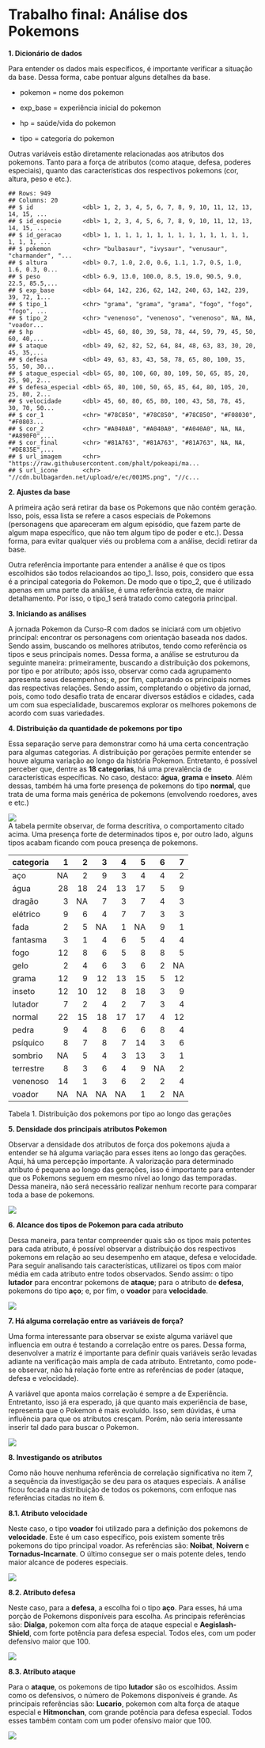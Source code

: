 Trabalho final: Análise dos Pokemons
================

**1. Dicionário de dados**

Para entender os dados mais específicos, é importante verificar a
situação da base. Dessa forma, cabe pontuar alguns detalhes da base.

<ul>

<li>

pokemon = nome dos pokemon

</li>

<li>

exp\_base = experiência inicial do pokemon

</li>

<li>

hp = saúde/vida do pokemon

</li>

<li>

tipo = categoria do pokemon

</li>

</ul>

Outras variáveis estão diretamente relacionadas aos atributos dos
pokemons. Tanto para a força de atributos (como ataque, defesa, poderes
especiais), quanto das características dos respectivos pokemons (cor,
altura, peso e etc.).

    ## Rows: 949
    ## Columns: 20
    ## $ id              <dbl> 1, 2, 3, 4, 5, 6, 7, 8, 9, 10, 11, 12, 13, 14, 15, ...
    ## $ id_especie      <dbl> 1, 2, 3, 4, 5, 6, 7, 8, 9, 10, 11, 12, 13, 14, 15, ...
    ## $ id_geracao      <dbl> 1, 1, 1, 1, 1, 1, 1, 1, 1, 1, 1, 1, 1, 1, 1, 1, 1, ...
    ## $ pokemon         <chr> "bulbasaur", "ivysaur", "venusaur", "charmander", "...
    ## $ altura          <dbl> 0.7, 1.0, 2.0, 0.6, 1.1, 1.7, 0.5, 1.0, 1.6, 0.3, 0...
    ## $ peso            <dbl> 6.9, 13.0, 100.0, 8.5, 19.0, 90.5, 9.0, 22.5, 85.5,...
    ## $ exp_base        <dbl> 64, 142, 236, 62, 142, 240, 63, 142, 239, 39, 72, 1...
    ## $ tipo_1          <chr> "grama", "grama", "grama", "fogo", "fogo", "fogo", ...
    ## $ tipo_2          <chr> "venenoso", "venenoso", "venenoso", NA, NA, "voador...
    ## $ hp              <dbl> 45, 60, 80, 39, 58, 78, 44, 59, 79, 45, 50, 60, 40,...
    ## $ ataque          <dbl> 49, 62, 82, 52, 64, 84, 48, 63, 83, 30, 20, 45, 35,...
    ## $ defesa          <dbl> 49, 63, 83, 43, 58, 78, 65, 80, 100, 35, 55, 50, 30...
    ## $ ataque_especial <dbl> 65, 80, 100, 60, 80, 109, 50, 65, 85, 20, 25, 90, 2...
    ## $ defesa_especial <dbl> 65, 80, 100, 50, 65, 85, 64, 80, 105, 20, 25, 80, 2...
    ## $ velocidade      <dbl> 45, 60, 80, 65, 80, 100, 43, 58, 78, 45, 30, 70, 50...
    ## $ cor_1           <chr> "#78C850", "#78C850", "#78C850", "#F08030", "#F0803...
    ## $ cor_2           <chr> "#A040A0", "#A040A0", "#A040A0", NA, NA, "#A890F0",...
    ## $ cor_final       <chr> "#81A763", "#81A763", "#81A763", NA, NA, "#DE835E",...
    ## $ url_imagem      <chr> "https://raw.githubusercontent.com/phalt/pokeapi/ma...
    ## $ url_icone       <chr> "//cdn.bulbagarden.net/upload/e/ec/001MS.png", "//c...

**2. Ajustes da base**

A primeira ação será retirar da base os Pokemons que não contém geração.
Isso, pois, essa lista se refere a casos especiais de Pokemons
(personagens que apareceram em algum episódio, que fazem parte de algum
mapa específico, que não tem algum tipo de poder e etc.). Dessa forma,
para evitar qualquer viés ou problema com a análise, decidi retirar da
base.

Outra referência importante para entender a análise é que os tipos
escolhidos são todos relacioandos ao tipo\_1. Isso, pois, considero que
essa é a principal categoria do Pokemon. De modo que o tipo\_2, que é
utilizado apenas em uma parte da análise, é uma referência extra, de
maior detalhamento. Por isso, o tipo\_1 será tratado como categoria
principal.

**3. Iniciando as análises**

A jornada Pokemon da Curso-R com dados se iniciará com um objetivo
principal: encontrar os personagens com orientação baseada nos dados.
Sendo assim, buscando os melhores atributos, tendo como referência os
tipos e seus principais nomes. Dessa forma, a análise se estruturou da
seguinte maneira: primeiramente, buscando a distribuição dos pokemons,
por tipo e por atributo; após isso, observar como cada agrupamento
apresenta seus desempenhos; e, por fim, capturando os principais nomes
das respectivas relações. Sendo assim, completando o objetivo da jornad,
pois, como todo desafio trata de encarar diversos estádios e cidades,
cada um com sua especialidade, buscaremos explorar os melhores pokemons
de acordo com suas variedades.

**4. Distribuição da quantidade de pokemons por tipo**

Essa separação serve para demonstrar como há uma certa concentração para
algumas categorias. A distribuição por gerações permite entender se
houve alguma variação ao longo da história Pokemon. Entretanto, é
possível perceber que, dentre as **18 categorias**, há uma prevalência
de características específicas. No caso, destaco: **água**, **grama** e
**inseto**. Além dessas, também há uma forte presença de pokemons do
tipo **normal**, que trata de uma forma mais genérica de pokemons
(envolvendo roedores, aves e etc.)

<img src="README_files/figure-gfm/unnamed-chunk-3-1.png" style="display: block; margin: auto;" />
A tabela permite observar, de forma descritiva, o comportamento citado
acima. Uma presença forte de determinados tipos e, por outro lado,
alguns tipos acabam ficando com pouca presença de pokemons.

| categoria |  1 |  2 |  3 |  4 |  5 |  6 |  7 |
| :-------- | -: | -: | -: | -: | -: | -: | -: |
| aço       | NA |  2 |  9 |  3 |  4 |  4 |  2 |
| água      | 28 | 18 | 24 | 13 | 17 |  5 |  9 |
| dragão    |  3 | NA |  7 |  3 |  7 |  4 |  3 |
| elétrico  |  9 |  6 |  4 |  7 |  7 |  3 |  3 |
| fada      |  2 |  5 | NA |  1 | NA |  9 |  1 |
| fantasma  |  3 |  1 |  4 |  6 |  5 |  4 |  4 |
| fogo      | 12 |  8 |  6 |  5 |  8 |  8 |  5 |
| gelo      |  2 |  4 |  6 |  3 |  6 |  2 | NA |
| grama     | 12 |  9 | 12 | 13 | 15 |  5 | 12 |
| inseto    | 12 | 10 | 12 |  8 | 18 |  3 |  9 |
| lutador   |  7 |  2 |  4 |  2 |  7 |  3 |  4 |
| normal    | 22 | 15 | 18 | 17 | 17 |  4 | 12 |
| pedra     |  9 |  4 |  8 |  6 |  6 |  8 |  4 |
| psíquico  |  8 |  7 |  8 |  7 | 14 |  3 |  6 |
| sombrio   | NA |  5 |  4 |  3 | 13 |  3 |  1 |
| terrestre |  8 |  3 |  6 |  4 |  9 | NA |  2 |
| venenoso  | 14 |  1 |  3 |  6 |  2 |  2 |  4 |
| voador    | NA | NA | NA | NA |  1 |  2 | NA |

Tabela 1. Distribuição dos pokemons por tipo ao longo das gerações

**5. Densidade dos principais atributos Pokemon**

Observar a densidade dos atributos de força dos pokemons ajuda a
entender se há alguma variação para esses itens ao longo das gerações.
Aqui, há uma percepção importante. A valorização para determinado
atributo é pequena ao longo das gerações, isso é importante para
entender que os Pokemons seguem em mesmo nível ao longo das temporadas.
Dessa maneira, não será necessário realizar nenhum recorte para comparar
toda a base de pokemons.

<img src="README_files/figure-gfm/unnamed-chunk-5-1.png" style="display: block; margin: auto;" />

**6. Alcance dos tipos de Pokemon para cada atributo**

Dessa maneira, para tentar compreender quais são os tipos mais potentes
para cada atributo, é possível observar a distribuição dos respectivos
pokemons em relação ao seu desempenho em ataque, defesa e velocidade.
Para seguir analisando tais características, utilizarei os tipos com
maior média em cada atributo entre todos observados. Sendo assim: o tipo
**lutador** para encontrar pokemons de **ataque**; para o atributo de
**defesa**, pokemons do tipo **aço**; e, por fim, o **voador** para
**velocidade**.

<img src="README_files/figure-gfm/unnamed-chunk-6-1.png" style="display: block; margin: auto;" />

**7. Há alguma correlação entre as variáveis de força?**

Uma forma interessante para observar se existe alguma variável que
influencia em outra é testando a correlação entre os pares. Dessa forma,
desenvolver a matriz é importante para definir quais variáveis serão
levadas adiante na verificação mais ampla de cada atributo. Entretanto,
como pode-se observar, não há relação forte entre as referências de
poder (ataque, defesa e velocidade).

A variável que aponta maios correlação é sempre a de Experiência.
Entretanto, isso já era esperado, já que quanto mais experiência de
base, representa que o Pokemon é mais evoluído. Isso, sem dúvidas, é uma
influência para que os atributos cresçam. Porém, não seria interessante
inserir tal dado para buscar o Pokemon.

<img src="README_files/figure-gfm/unnamed-chunk-7-1.png" style="display: block; margin: auto;" />

**8. Investigando os atributos**

Como não houve nenhuma referência de correlação significativa no item 7,
a sequência da investigação se deu para os ataques especiais. A análise
ficou focada na distribuição de todos os pokemons, com enfoque nas
referências citadas no item 6.

**8.1. Atributo velocidade**

Neste caso, o tipo **voador** foi utilizado para a definição dos
pokemons de **velocidade**. Este é um caso específico, pois existem
somente três pokemons do tipo principal voador. As referências são:
**Noibat**, **Noivern** e **Tornadus-Incarnate**. O último consegue ser
o mais potente deles, tendo maior alcance de poderes especiais.

<img src="README_files/figure-gfm/unnamed-chunk-8-1.png" style="display: block; margin: auto;" />

**8.2. Atributo defesa**

Neste caso, para a **defesa**, a escolha foi o tipo **aço**. Para esses,
há uma porção de Pokemons disponíveis para escolha. As principais
referências são: **Dialga**, pokemon com alta força de ataque especial
e **Aegislash-Shield**, com forte potência para defesa especial. Todos
eles, com um poder defensivo maior que 100.

<img src="README_files/figure-gfm/unnamed-chunk-9-1.png" style="display: block; margin: auto;" />

**8.3. Atributo ataque**

Para o **ataque**, os pokemons de tipo **lutador** são os escolhidos.
Assim como os defensivos, o número de Pokemons disponíveis é grande. As
principais referências são: **Lucario**, pokemon com alta força de
ataque especial e **Hitmonchan**, com grande potência para defesa
especial. Todos esses também contam com um poder ofensivo maior que 100.

<img src="README_files/figure-gfm/unnamed-chunk-10-1.png" style="display: block; margin: auto;" />
